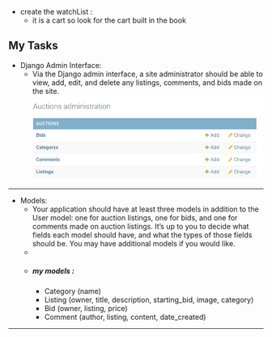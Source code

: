 - create the watchList :
    - it is a cart so look for the cart built in the book
## My Tasks
- Django Admin Interface: 
  - Via the Django admin interface, a site administrator should be able to view, add, edit, and delete any listings, comments, and bids made on the site.
![admin interface](readme_media/admin.PNG)
-----
- Models: 
  - Your application should have at least three models in addition to the User model: one for auction listings, one for bids, and one for comments made on auction listings. It’s up to you to decide what fields each model should have, and what the types of those fields should be. You may have additional models if you would like.
  - 
  - ##### my models :
    - Category (name)
    - Listing (owner, title, description, starting_bid, image, category)
    - Bid (owner, listing, price)
    - Comment (author, listing, content, date_created)
----